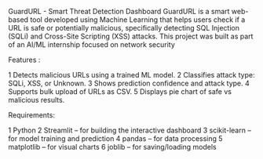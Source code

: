 GuardURL - Smart Threat Detection Dashboard
GuardURL is a smart web-based tool developed using Machine Learning that helps users check if a URL is safe or potentially malicious, specifically detecting SQL Injection (SQLi) 
and Cross-Site Scripting (XSS) attacks.
This project was built as part of an AI/ML internship focused on network security

 Features :
 
   1 Detects malicious URLs using a trained ML model.
   2 Classifies attack type: SQLi, XSS, or Unknown.
   3 Shows prediction confidence and attack type.
   4 Supports bulk upload of URLs as CSV.
   5 Displays pie chart of safe vs malicious results.

 
 Requirements:
 
   1 Python
   2 Streamlit – for building the interactive dashboard
   3 scikit-learn – for model training and prediction
   4 pandas – for data processing
   5 matplotlib – for visual charts
   6 joblib – for saving/loading models
